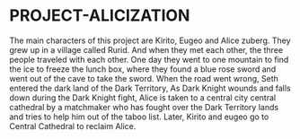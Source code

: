 # PROJECT-ALICIZATION
The main characters of this project are Kirito, Eugeo and Alice zuberg.
They grew up in a village called Rurid.
And when they met each other, the three people traveled with each other.
One day they went to one mountain to find the ice to freeze the lunch box, where they found a blue rose sword and went out of the cave to take the sword. 
When the road went wrong, Seth entered the dark land of the Dark Territory, As Dark Knight wounds and falls down during the Dark Knight fight, Alice is taken to a central city central cathedral by a matchmaker who has fought over the Dark Territory lands and tries to help him out of the taboo list. Later, Kirito and eugeo go to Central Cathedral to reclaim Alice.
